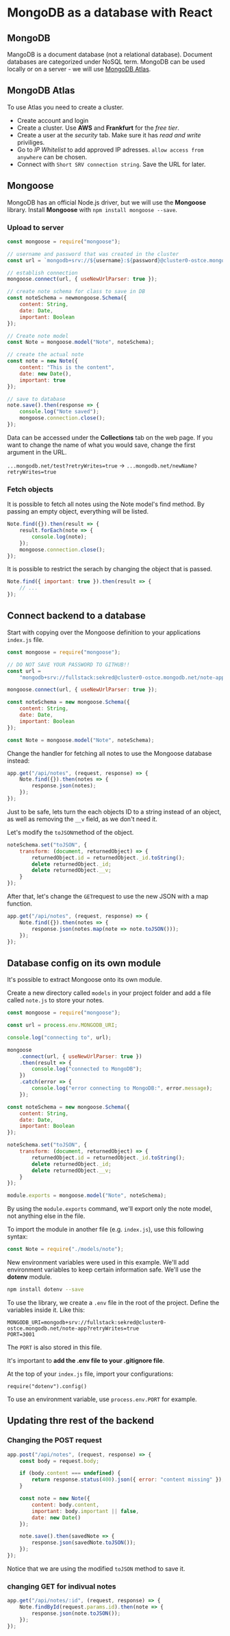 # MongoDB as a database with React

## MongoDB

MangoDB is a document database (not a relational database). Document databases are categorized under NoSQL term.
MongoDB can be used locally or on a server - we will use [MongoDB Atlas](https://www.mongodb.com/cloud/atlas).

## MongoDB Atlas

To use Atlas you need to create a cluster.

-   Create account and login
-   Create a cluster. Use **AWS** and **Frankfurt** for the _free tier_.
-   Create a user at the _security_ tab. Make sure it has _read and write_ priviliges.
-   Go to _IP Whitelist_ to add approved IP adresses. `allow access from anywhere` can be chosen.
-   Connect with `Short SRV connection string`. Save the URL for later.

## Mongoose

MongoDB has an official Node.js driver, but we will use the **Mongoose** library.
Install **Mongoose** with `npm install mongoose --save`.

### Upload to server

```javascript
const mongoose = require("mongoose");

// username and password that was created in the cluster
const url = `mongodb+srv://${username}:${password}@cluster0-ostce.mongodb.net/test?retryWrites=true`;

// establish connection
mongoose.connect(url, { useNewUrlParser: true });

// create note schema for class to save in DB
const noteSchema = newmongoose.Schema({
    content: String,
    date: Date,
    important: Boolean
});

// Create note model
const Note = mongoose.model("Note", noteSchema);

// create the actual note
const note = new Note({
    content: "This is the content",
    date: new Date(),
    important: true
});

// save to database
note.save().then(response => {
    console.log("Note saved");
    mongoose.connection.close();
});
```

Data can be accessed under the **Collections** tab on the web page. If you want to change the name of what you would save, change the first argument in the URL.

`...mongodb.net/test?retryWrites=true` -> `...mongodb.net/newName?retryWrites=true`

### Fetch objects

It is possible to fetch all notes using the Note model's find method. By passing an empty object, everything will be listed.

```javascript
Note.find({}).then(result => {
    result.forEach(note => {
        console.log(note);
    });
    mongoose.connection.close();
});
```

It is possible to restrict the serach by changing the object that is passed.

```javascript
Note.find({ important: true }).then(result => {
    // ...
});
```

## Connect backend to a database

Start with copying over the Mongoose definition to your applications `index.js` file.

```javascript
const mongoose = require("mongoose");

// DO NOT SAVE YOUR PASSWORD TO GITHUB!!
const url =
    "mongodb+srv://fullstack:sekred@cluster0-ostce.mongodb.net/note-app?retryWrites=true";

mongoose.connect(url, { useNewUrlParser: true });

const noteSchema = new mongoose.Schema({
    content: String,
    date: Date,
    important: Boolean
});

const Note = mongoose.model("Note", noteSchema);
```

Change the handler for fetching all notes to use the Mongoose database instead:

```javascript
app.get("/api/notes", (request, response) => {
    Note.find({}).then(notes => {
        response.json(notes);
    });
});
```

Just to be safe, lets turn the each objects ID to a string instead of an object, as well as removing the `__v` field, as we don't need it.

Let's modify the `toJSON`method of the object.

```javascript
noteSchema.set("toJSON", {
    transform: (document, returnedObject) => {
        returnedObject.id = returnedObject._id.toString();
        delete returnedObject._id;
        delete returnedObject.__v;
    }
});
```

After that, let's change the `GET`request to use the new JSON with a map function.

```javascript
app.get("/api/notes", (request, response) => {
    Note.find({}).then(notes => {
        response.json(notes.map(note => note.toJSON()));
    });
});
```

## Database config on its own module

It's possible to extract Mongoose onto its own module.

Create a new directory called `models` in your project folder and add a file called `note.js` to store your notes.

```javascript
const mongoose = require("mongoose");

const url = process.env.MONGODB_URI;

console.log("connecting to", url);

mongoose
    .connect(url, { useNewUrlParser: true })
    .then(result => {
        console.log("connected to MongoDB");
    })
    .catch(error => {
        console.log("error connecting to MongoDB:", error.message);
    });

const noteSchema = new mongoose.Schema({
    content: String,
    date: Date,
    important: Boolean
});

noteSchema.set("toJSON", {
    transform: (document, returnedObject) => {
        returnedObject.id = returnedObject._id.toString();
        delete returnedObject._id;
        delete returnedObject.__v;
    }
});

module.exports = mongoose.model("Note", noteSchema);
```

By using the `module.exports` command, we'll export only the note model, not anything else in the file.

To import the module in another file (e.g. `index.js`), use this following syntax:

```javascript
const Note = require("./models/note");
```

New environment variables were used in this example. We'll add environment variables to keep certain information safe. We'll use the **dotenv** module.

```bash
npm install dotenv --save
```

To use the library, we create a `.env` file in the root of the project. Define the variables inside it. Like this:

```
MONGODB_URI=mongodb+srv://fullstack:sekred@cluster0-ostce.mongodb.net/note-app?retryWrites=true
PORT=3001
```

The `PORT` is also stored in this file.

It's important to **add the .env file to your .gitignore file**.

At the top of your `index.js` file, import your configurations:

```require("dotenv").config()```

To use an environment variable, use `process.env.PORT` for example.

## Updating thre rest of the backend

### Changing the POST request

```javascript
app.post("/api/notes", (request, response) => {
    const body = request.body;

    if (body.content === undefined) {
        return response.status(400).json({ error: "content missing" });
    }

    const note = new Note({
        content: body.content,
        important: body.important || false,
        date: new Date()
    });

    note.save().then(savedNote => {
        response.json(savedNote.toJSON());
    });
});
```

Notice that we are using the modified `toJSON` method to save it.

### changing GET for indivual notes

```javascript
app.get("/api/notes/:id", (request, response) => {
    Note.findById(request.params.id).then(note => {
        response.json(note.toJSON());
    });
});
```
